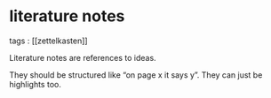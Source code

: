 # literature notes

tags
: [[zettelkasten]]

Literature notes are references to ideas.

They should be structured like &ldquo;on page x it says y&rdquo;. They can just be highlights too.
